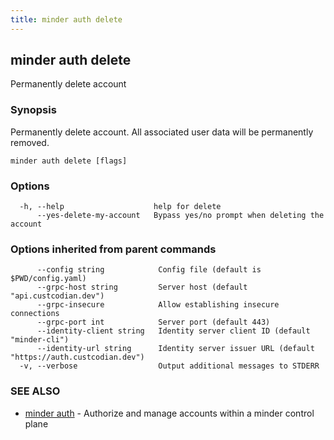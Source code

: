 ```yaml
---
title: minder auth delete
---
```

## minder auth delete

Permanently delete account

### Synopsis

Permanently delete account. All associated user data will be permanently removed.

```
minder auth delete [flags]
```

### Options

```
  -h, --help                    help for delete
      --yes-delete-my-account   Bypass yes/no prompt when deleting the account
```

### Options inherited from parent commands

```
      --config string            Config file (default is $PWD/config.yaml)
      --grpc-host string         Server host (default "api.custcodian.dev")
      --grpc-insecure            Allow establishing insecure connections
      --grpc-port int            Server port (default 443)
      --identity-client string   Identity server client ID (default "minder-cli")
      --identity-url string      Identity server issuer URL (default "https://auth.custcodian.dev")
  -v, --verbose                  Output additional messages to STDERR
```

### SEE ALSO

* [minder auth](minder_auth.md)	 - Authorize and manage accounts within a minder control plane

